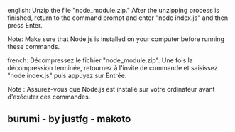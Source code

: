 english:
Unzip the file "node_module.zip."
After the unzipping process is finished, return to the command prompt and enter "node index.js" and then press Enter.

Note: Make sure that Node.js is installed on your computer before running these commands.


french:
Décompressez le fichier "node_module.zip".
Une fois la décompression terminée, retournez à l'invite de commande et saisissez "node index.js" puis appuyez sur Entrée.

Note : Assurez-vous que Node.js est installé sur votre ordinateur avant d'exécuter ces commandes.


## burumi - by justfg - makoto
